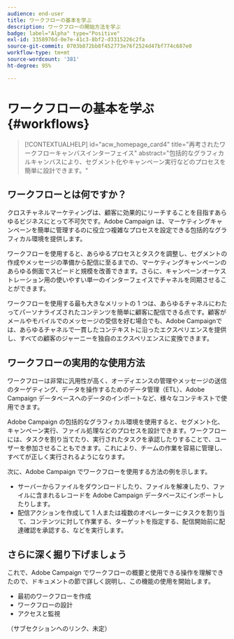 ```yaml
---
audience: end-user
title: ワークフローの基本を学ぶ
description: ワークフローの開始方法を学ぶ
badge: label="Alpha" type="Positive"
exl-id: 3358976d-0e7e-41c3-8bf2-d3315226c2fa
source-git-commit: 0703b872bb8f452773e76f2524d47bf774c687e0
workflow-type: tm+mt
source-wordcount: '381'
ht-degree: 95%

---
```


# ワークフローの基本を学ぶ {#workflows}

>[!CONTEXTUALHELP]
>id="acw_homepage_card4"
>title="再考されたワークフローキャンバスインターフェイス"
>abstract="包括的なグラフィカルキャンバスにより、セグメント化やキャンペーン実行などのプロセスを簡単に設計できます。"


## ワークフローとは何ですか？

クロスチャネルマーケティングは、顧客に効果的にリーチすることを目指すあらゆるビジネスにとって不可欠です。Adobe Campaign は、マーケティングキャンペーンを簡単に管理するのに役立つ複雑なプロセスを設定できる包括的なグラフィカル環境を提供します。

ワークフローを使用すると、あらゆるプロセスとタスクを調整し、セグメントの作成やメッセージの準備から配信に至るまでの、マーケティングキャンペーンのあらゆる側面でスピードと規模を改善できます。さらに、キャンペーンオーケストレーション用の使いやすい単一のインターフェイスでチャネルを同期させることができます。

ワークフローを使用する最も大きなメリットの 1 つは、あらゆるチャネルにわたってパーソナライズされたコンテンツを簡単に顧客に配信できる点です。顧客がメールやモバイルでのメッセージの受信を好む場合でも、Adobe Campaignでは、あらゆるチャネルで一貫したコンテキストに沿ったエクスペリエンスを提供し、すべての顧客のジャーニーを独自のエクスペリエンスに変換できます。

## ワークフローの実用的な使用方法

ワークフローは非常に汎用性が高く、オーディエンスの管理やメッセージの送信のターゲティング、データを操作するためのデータ管理（ETL）、Adobe Campaign データベースへのデータのインポートなど、様々なコンテキストで使用できます。

Adobe Campaign の包括的なグラフィカル環境を使用すると、セグメント化、キャンペーン実行、ファイル処理などのプロセスを設計できます。ワークフローには、タスクを割り当てたり、実行されたタスクを承認したりすることで、ユーザーを参加させることもできます。これにより、チームの作業を容易に管理し、すべてが正しく実行されるようになります。

次に、Adobe Campaign でワークフローを使用する方法の例を示します。

* サーバーからファイルをダウンロードしたり、ファイルを解凍したり、ファイルに含まれるレコードを Adobe Campaign データベースにインポートしたりします。
* 配信アクションを作成して 1 人または複数のオペレーターにタスクを割り当て、コンテンツに対して作業する、ターゲットを指定する、配信開始前に配達確認を承認する、などを実行します。

## さらに深く掘り下げましょう

これで、Adobe Campaign でワークフローの概要と使用できる操作を理解できたので、ドキュメントの節で詳しく説明し、この機能の使用を開始します。

* 最初のワークフローを作成
* ワークフローの設計
* アクセスと監視

（サブセクションへのリンク、未定）
